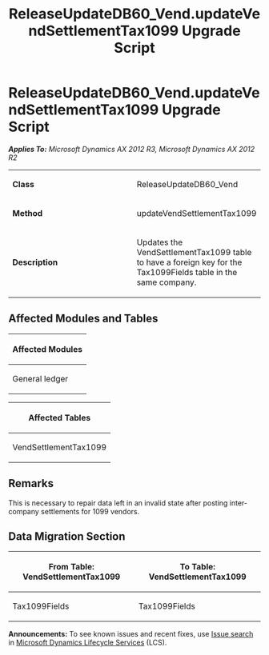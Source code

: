 ﻿---
title: ReleaseUpdateDB60_Vend.updateVendSettlementTax1099 Upgrade Script
TOCTitle: ReleaseUpdateDB60_Vend.updateVendSettlementTax1099 Upgrade Script
ms:assetid: 01d8c2a0-a854-5452-851e-b9ed0d93888c
ms:mtpsurl: https://msdn.microsoft.com/en-us/library/JJ684636(v=AX.60)
ms:contentKeyID: 49706333
ms.date: 05/18/2015
mtps_version: v=AX.60
---

# ReleaseUpdateDB60\_Vend.updateVendSettlementTax1099 Upgrade Script 


_**Applies To:** Microsoft Dynamics AX 2012 R3, Microsoft Dynamics AX 2012 R2_

<table>
<colgroup>
<col style="width: 50%" />
<col style="width: 50%" />
</colgroup>
<tbody>
<tr class="odd">
<td><p><strong>Class</strong></p></td>
<td><p>ReleaseUpdateDB60_Vend</p></td>
</tr>
<tr class="even">
<td><p><strong>Method</strong></p></td>
<td><p>updateVendSettlementTax1099</p></td>
</tr>
<tr class="odd">
<td><p><strong>Description</strong></p></td>
<td><p>Updates the VendSettlementTax1099 table to have a foreign key for the Tax1099Fields table in the same company.</p></td>
</tr>
</tbody>
</table>


## Affected Modules and Tables

<table>
<colgroup>
<col style="width: 100%" />
</colgroup>
<thead>
<tr class="header">
<th><p>Affected Modules</p></th>
</tr>
</thead>
<tbody>
<tr class="odd">
<td><p>General ledger</p></td>
</tr>
</tbody>
</table>


<table>
<colgroup>
<col style="width: 100%" />
</colgroup>
<thead>
<tr class="header">
<th><p>Affected Tables</p></th>
</tr>
</thead>
<tbody>
<tr class="odd">
<td><p>VendSettlementTax1099</p></td>
</tr>
</tbody>
</table>


## Remarks

This is necessary to repair data left in an invalid state after posting inter-company settlements for 1099 vendors.

## Data Migration Section

<table>
<colgroup>
<col style="width: 50%" />
<col style="width: 50%" />
</colgroup>
<thead>
<tr class="header">
<th><p>From Table: VendSettlementTax1099</p></th>
<th><p>To Table: VendSettlementTax1099</p></th>
</tr>
</thead>
<tbody>
<tr class="odd">
<td><p>Tax1099Fields</p></td>
<td><p>Tax1099Fields</p></td>
</tr>
</tbody>
</table>

  
**Announcements:** To see known issues and recent fixes, use [Issue search](http://go.microsoft.com/fwlink/?linkid=389258) in [Microsoft Dynamics Lifecycle Services](http://go.microsoft.com/fwlink/?linkid=306505) (LCS).

